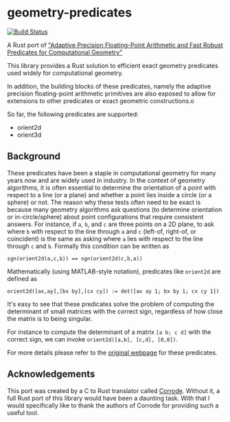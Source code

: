 # geometry-predicates

[![Build Status](https://travis-ci.org/elrnv/geometry-predicates-rs.svg?branch=master)](https://travis-ci.org/elrnv/geometry-predicates-rs)

A Rust port of ["Adaptive Precision Floating-Point Arithmetic and Fast Robust
Predicates for Computational Geometry"](https://www.cs.cmu.edu/~quake/robust.html) 

This library provides a Rust solution to efficient exact geometry predicates
used widely for computational geometry.

In addition, the building blocks of these predicates, namely the adaptive precision
floating-point arithmetic primitives are also exposed to allow for extensions to
other predicates or exact geometric constructions.o

So far, the following predicates are supported:
 - orient2d
 - orient3d

## Background

These predicates have been a staple in computational geometry for many years now
and are widely used in industry.   In the context of geometry algorithms, it is
often essential to determine the orientation of a point with respect to a line (or a
plane) and whether a point lies inside a circle (or a sphere) or not.  The reason
why these tests often need to be exact is because many geometry algorithms
ask questions (to determine orientation or in-circle/sphere) about point
configurations that require consistent answers. For instance, if `a`, `b`, and
`c` are three points on a 2D plane, to ask where `b` with respect to the line
through `a` and `c` (left-of, right-of, or coincident) is the same as asking where
`a` lies with respect to the line through `c` and `b`.
Formally this condition can be written as
```
sgn(orient2d(a,c,b)) == sgn(orient2d(c,b,a))
```

Mathematically (using MATLAB-style notation), predicates like `orient2d` are
defined as
```
orient2d([ax,ay],[bx by],[cx cy]) := det([ax ay 1; bx by 1; cx cy 1])
```

It's easy to see that these predicates solve the problem of
computing the determinant of small matrices with the correct sign, regardless of how
close the matrix is to being singular.

For instance to compute the determinant of a matrix `[a b; c d]` with the
correct sign, we can invoke `orient2d([a,b], [c,d], [0,0])`.

For more details please refer to the [original
webpage](https://www.cs.cmu.edu/~quake/robust.html) for these predicates.

## Acknowledgements

This port was created by a C to Rust translator called
[Corrode](https://github.com/jameysharp/corrode). Without it, a full Rust port
of this library would have been a daunting task. With that I would specifically like to thank the
authors of Corrode for providing such a useful tool.
